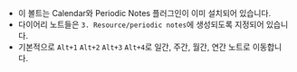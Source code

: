 - 이 볼트는 Calendar와 Periodic Notes 플러그인이 이미 설치되어 있습니다.
- 다이어리 노트들은 `3. Resource/periodic notes`에 생성되도록 지정되어 있습니다.
- 기본적으로 `Alt+1` `Alt+2` `Alt+3` `Alt+4`로 일간, 주간, 월간, 연간 노트로 이동합니다.